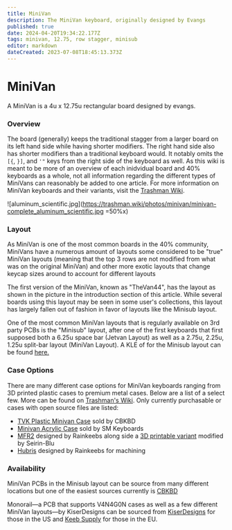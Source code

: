 ```yaml
---
title: MiniVan
description: The MiniVan keyboard, originally designed by Evangs
published: true
date: 2024-04-20T19:34:22.177Z
tags: minivan, 12.75, row stagger, minisub
editor: markdown
dateCreated: 2023-07-08T18:45:13.373Z
---
```


# MiniVan

A MiniVan is a 4u x 12.75u rectangular board designed by evangs.  

### Overview
The board (generally) keeps the traditional stagger from a larger board on its left hand side while having shorter modifiers. The right hand side also has shorter modifiers than a traditional keyboard would. It notably omits the `[{`, `}]`, and `'"` keys from the right side of the keyboard as well. As this wiki is meant to be more of an overview of each inidvidual board and 40% keyboards as a whole, not all information regarding the different types of MiniVans can reasonably be added to one article. For more information on MiniVan keyboards and their variants, visit the [Trashman Wiki](https://trashman.wiki).  

![aluminum_scientific.jpg](https://trashman.wiki/photos/minivan/minivan-complete_aluminum_scientific.jpg =50%x)

### Layout

As MiniVan is one of the most common boards in the 40% community, MiniVans have a numerous amount of layouts some considered to be "true" MiniVan layouts (meaning that the top 3 rows are not modified from what was on the original MiniVan) and other more exotic layouts that change keycap sizes around to account for different layouts

The first version of the MiniVan, known as "TheVan44", has the layout as shown in the picture in the introduction section of this article. While several boards using this layout may be seen in some user's collections, this layout has largely fallen out of fashion in favor of layouts like the Minisub layout.

One of the most common MiniVan layouts that is regularly available on 3rd party PCBs is the "Minisub" layout, after one of the first keyboards that first supposed both a 6.25u space bar (Jetvan Layout) as well as a 2.75u, 2.25u, 1.25u split-bar layout (MiniVan Layout).
A KLE of for the Minisub layout can be found [here.](http://www.keyboard-layout-editor.com/##@_name=Minisub&author=RainKeebs%3B&@_a:7%3B&=ESC&=Q&=W&=E&=R&=T&=Y&=U&=I&=O&=P&_a:3&w:1.75%3B&=BACKSPACE%0A%0A%0A%0A1.75%3B&@_w:1.25%3B&=TAB%0A%0A%0A%0A1.25&_a:7%3B&=A&=S&=D&=F&=G&=H&=J&=K&=L&_a:5%3B&=%0A'%0A%0A%0A%0A%0A%22&_a:3&w:1.5%3B&=ENTER%0A%0A%0A%0A1.5%3B&@_w:1.75%3B&=SHIFT%0A%0A%0A%0A1.75&_a:7%3B&=Z&=X&=C&=V&=B&=N&=M&_a:5%3B&=%0A,%0A%0A%0A%0A%0A%3C&=%0A.%0A%0A%0A%0A%0A%3E&_a:7%3B&=%E2%86%91&_a:5%3B&=%0A%2F%2F%0A%0A%0A%0A%0A%3F%3B&@_c=%2338c2d0&a:3&w:1.25%3B&=CTRL%0A%0A%0A%0A1.25&_a:7%3B&=GUI&_a:3&w:1.25%3B&=ALT%0A%0A%0A%0A1.25&_w:6.25%3B&=%0A%0A%0A%0A6.25&_a:7%3B&=%E2%86%90&=%E2%86%93&=%E2%86%92%3B&@_a:3&w:1.25%3B&=CTRL%0A%0A%0A%0A1.25&_a:7%3B&=GUI&_a:3&w:1.25%3B&=ALT%0A%0A%0A%0A1.25&_w:2.75%3B&=%0A%0A%0A%0A2.75&_w:2.25%3B&=BACKSPACE%0A%0A%0A%0A2.25&_w:1.25%3B&=FN%0A%0A%0A%0A1.25&_a:7%3B&=%E2%86%90&=%E2%86%93&=%E2%86%92)
### Case Options

There are many different case options for MiniVan keyboards ranging from 3D printed plastic cases to premium metal cases. Below are a list of a select few. More can be found on [Trashman's Wiki](https://trashman.wiki). Only currently purchasable or cases with open source files are listed:
- [TVK Plastic Minivan Case](https://www.cbkbd.com/product/minivan-accessories) sold by CBKBD
- [Minivan Acrylic Case](https://smkeyboards.com/products/minivan-acrylic-case) sold by SM Keyboards
- [MFR2](https://github.com/rainkeebs/mfr2) designed by Rainkeebs along side a [3D printable variant](https://github.com/seirin-blu/mfr2) modified by Seirin-Blu
- [Hubris](https://github.com/rainkeebs/hubris-mv-case) designed by Rainkeebs for machining

### Availability

MiniVan PCBs in the Minisub layout can be source from many different locations but one of the easiest sources currently is [CBKBD](https://www.cbkbd.com/product/minivan-kits)

Monorail—a PCB that supports V4N4G0N cases as well as a few different MiniVan layouts—by KiserDesigns can be sourced from [KiserDesigns](https://kiserdesigns.bigcartel.com/) for those in the US and [Keeb Supply](https://keeb.supply/products/monorail-v2-pcb) for those in the EU.



